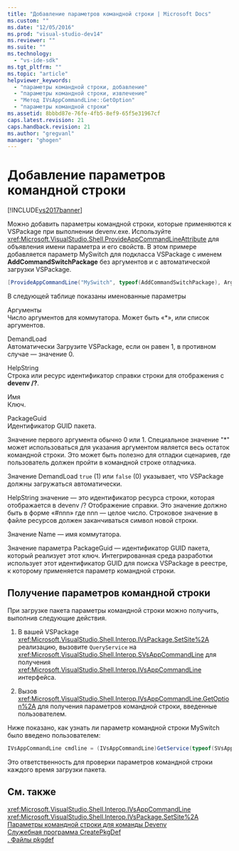 ```yaml
---
title: "Добавление параметров командной строки | Microsoft Docs"
ms.custom: ""
ms.date: "12/05/2016"
ms.prod: "visual-studio-dev14"
ms.reviewer: ""
ms.suite: ""
ms.technology: 
  - "vs-ide-sdk"
ms.tgt_pltfrm: ""
ms.topic: "article"
helpviewer_keywords: 
  - "параметры командной строки, добавление"
  - "параметры командной строки, извлечение"
  - "Метод IVsAppCommandLine::GetOption"
  - "параметры командной строки"
ms.assetid: 8bbbd87e-76fe-4fb5-8ef9-65f5e31967cf
caps.latest.revision: 21
caps.handback.revision: 21
ms.author: "gregvanl"
manager: "ghogen"
---
```

# Добавление параметров командной строки
[!INCLUDE[vs2017banner](../code-quality/includes/vs2017banner.md)]

Можно добавить параметры командной строки, которые применяются к VSPackage при выполнении devenv.exe. Используйте <xref:Microsoft.VisualStudio.Shell.ProvideAppCommandLineAttribute> для объявления имени параметра и его свойств. В этом примере добавляется параметр MySwitch для подкласса VSPackage с именем **AddCommandSwitchPackage** без аргументов и с автоматической загрузки VSPackage.  
  
```c#  
[ProvideAppCommandLine("MySwitch", typeof(AddCommandSwitchPackage), Arguments = "0", DemandLoad = 1)]  
```  
  
 В следующей таблице показаны именованные параметры  
  
 Аргументы  
 Число аргументов для коммутатора. Может быть «\*», или список аргументов.  
  
 DemandLoad  
 Автоматически Загрузите VSPackage, если он равен 1, в противном случае — значение 0.  
  
 HelpString  
 Строка или ресурс идентификатор справки строки для отображения с **devenv \/?**.  
  
 Имя  
 Ключ.  
  
 PackageGuid  
 Идентификатор GUID пакета.  
  
 Значение первого аргумента обычно 0 или 1. Специальное значение "\*" может использоваться для указания аргументом является весь остаток командной строки. Это может быть полезно для отладки сценариев, где пользователь должен пройти в командной строке отладчика.  
  
 Значение DemandLoad `true` \(1\) или `false` \(0\) указывает, что VSPackage должны загружаться автоматически.  
  
 HelpString значение — это идентификатор ресурса строки, которая отображается в devenv \/? Отображение справки. Это значение должно быть в форме «\#nnn» где nnn — целое число. Строковое значение в файле ресурсов должен заканчиваться символ новой строки.  
  
 Значение Name — имя коммутатора.  
  
 Значение параметра PackageGuid — идентификатор GUID пакета, который реализует этот ключ. Интегрированная среда разработки использует этот идентификатор GUID для поиска VSPackage в реестре, к которому применяется параметр командной строки.  
  
## Получение параметров командной строки  
 При загрузке пакета параметры командной строки можно получить, выполнив следующие действия.  
  
1.  В вашей VSPackage <xref:Microsoft.VisualStudio.Shell.Interop.IVsPackage.SetSite%2A> реализацию, вызовите `QueryService` на <xref:Microsoft.VisualStudio.Shell.Interop.SVsAppCommandLine> для получения <xref:Microsoft.VisualStudio.Shell.Interop.IVsAppCommandLine> интерфейса.  
  
2.  Вызов <xref:Microsoft.VisualStudio.Shell.Interop.IVsAppCommandLine.GetOption%2A> для получения параметров командной строки, введенные пользователем.  
  
 Ниже показано, как узнать ли параметр командной строки MySwitch было введено пользователем:  
  
```c#  
IVsAppCommandLine cmdline = (IVsAppCommandLine)GetService(typeof(SVsAppCommandLine)); int isPresent = 0; string optionValue = ""; cmdline.GetOption("MySwitch", out isPresent, out optionValue);  
```  
  
 Это ответственность для проверки параметров командной строки каждого время загрузки пакета.  
  
## См. также  
 <xref:Microsoft.VisualStudio.Shell.Interop.IVsAppCommandLine>   
 <xref:Microsoft.VisualStudio.Shell.Interop.IVsPackage.SetSite%2A>   
 [Параметры командной строки для команды Devenv](../ide/reference/devenv-command-line-switches.md)   
 [Служебная программа CreatePkgDef](../extensibility/internals/createpkgdef-utility.md)   
 [. Файлы pkgdef](../extensibility/modifying-the-isolated-shell-by-using-the-dot-pkgdef-file.md)